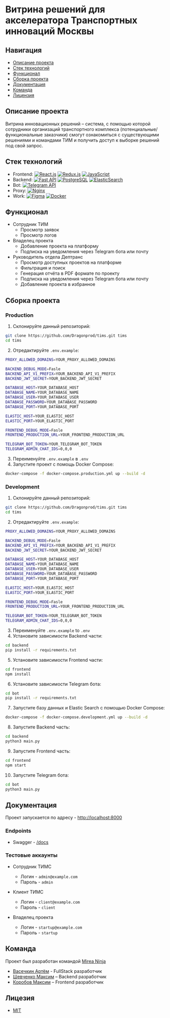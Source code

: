 # Витрина решений для акселератора Транспортных инноваций Москвы

## Навигация

- [Описание проекта](#desc)
- [Стек технологий](#stack)
- [Функционал](#functionality)
- [Сборка проекта](#launch)
- [Документация](#docs)
- [Команда](#team)
- [Лицензия](#license)

<a name="desc"></a>

## Описание проекта

Витрина инновационных решений – система, с помощью которой сотрудники организаций транспортного комплекса (потенциальные/функциональные заказчики) смогут ознакомиться с существующими решениями и командами ТИМ и получить доступ к выборке решений под свой запрос.

<a name="stack"></a>

## Стек технологий

- Frontend:
  [![React.js](https://img.shields.io/badge/React.js-61DAFB?logo=react&logoColor=black)](https://reactjs.org/)
  [![Redux.js](https://img.shields.io/badge/Redux.js-764ABC?logo=redux&logoColor=white)](https://redux.js.org/)
  [![JavaScript](https://img.shields.io/badge/JavaScript-F7DF1E?logo=javascript&logoColor=black)](https://developer.mozilla.org/en-US/docs/Web/JavaScript)
- Backend:
  [![Fast API](https://img.shields.io/badge/FastAPI-009485?logo=fastapi&logoColor=white)](https://fastapi.tiangolo.com/)
  [![PostgreSQL](https://img.shields.io/badge/PostgreSQL-4169E1?logo=postgresql&logoColor=white)](https://www.postgresql.org/)
  [![ElasticSearch](https://img.shields.io/badge/ElasticSearch-009485?logo=elasticsearch&logoColor=white)](https://www.elastic.co/)
- Bot:
  [![Telegram API](https://img.shields.io/badge/Telegram-555555.svg?logo=telegram&logoColor=white)](https://core.telegram.org/)
- Proxy:
  [![Nginx](https://img.shields.io/badge/Nginx-009639.svg?logo=nginx&logoColor=white)](https://nginx.org/)
- Work:
  [![Figma](https://img.shields.io/badge/Figma-F24E1E?logo=figma&logoColor=white)](https://www.figma.com/)
  [![Docker](https://img.shields.io/badge/Docker-%230db7ed.svg?logo=docker&logoColor=white)](https://www.docker.com/)

<a name="functionality"></a>

## Функционал

- Сотрудник ТИМ
  - Просмотр заявок
  - Просмотр логов
- Владелец проекта
  - Добавление проекта на платформу
  - Подписка на уведомления через Telegram бота или почту
- Руководитель отдела Дептранс
  - Просмотр доступных проектов на платформе
  - Фильтрация и поиск
  - Генерация отчёта в PDF формате по проекту
  - Подписка на уведомления через Telegram бота или почту
  - Добавление проекта в избранное

<a name="launch"></a>

## Сборка проекта

### Production

1. Склонируйте данный репозиторий:

```sh
git clone https://github.com/Dragonprod/tims.git tims
cd tims
```

2. Отредактируйте `.env.example`:

```sh
PROXY_ALLOWED_DOMAINS=YOUR_PROXY_ALLOWED_DOMAINS

BACKEND_DEBUG_MODE=Fasle
BACKEND_API_V1_PREFIX=YOUR_BACKEND_API_V1_PREFIX
BACKEND_JWT_SECRET=YOUR_BACKEND_JWT_SECRET

DATABASE_HOST=YOUR_DATABASE_HOST
DATABASE_NAME=YOUR_DATABASE_NAME
DATABASE_USER=YOUR_DATABASE_USER
DATABASE_PASSWORD=YOUR_DATABASE_PASSWORD
DATABASE_PORT=YOUR_DATABASE_PORT

ELASTIC_HOST=YOUR_ELASTIC_HOST
ELASTIC_PORT=YOUR_ELASTIC_PORT

FRONTEND_DEBUG_MODE=Fasle
FRONTEND_PRODUCTION_URL=YOUR_FRONTEND_PRODUCTION_URL

TELEGRAM_BOT_TOKEN=YOUR_TELEGRAM_BOT_TOKEN
TELEGRAM_ADMIN_CHAT_IDS=0,0,0
```

3. Переименуйте `.env.example` в `.env`
4. Запустите проект с помощь Docker Compose:

```sh
docker-compose -f docker-compose.production.yml up --build -d
```

### Development

1. Склонируйте данный репозиторий:

```sh
git clone https://github.com/Dragonprod/tims.git tims
cd tims
```

2. Отредактируйте `.env.example`:

```sh
PROXY_ALLOWED_DOMAINS=YOUR_PROXY_ALLOWED_DOMAINS

BACKEND_DEBUG_MODE=Fasle
BACKEND_API_V1_PREFIX=YOUR_BACKEND_API_V1_PREFIX
BACKEND_JWT_SECRET=YOUR_BACKEND_JWT_SECRET

DATABASE_HOST=YOUR_DATABASE_HOST
DATABASE_NAME=YOUR_DATABASE_NAME
DATABASE_USER=YOUR_DATABASE_USER
DATABASE_PASSWORD=YOUR_DATABASE_PASSWORD
DATABASE_PORT=YOUR_DATABASE_PORT

ELASTIC_HOST=YOUR_ELASTIC_HOST
ELASTIC_PORT=YOUR_ELASTIC_PORT

FRONTEND_DEBUG_MODE=Fasle
FRONTEND_PRODUCTION_URL=YOUR_FRONTEND_PRODUCTION_URL

TELEGRAM_BOT_TOKEN=YOUR_TELEGRAM_BOT_TOKEN
TELEGRAM_ADMIN_CHAT_IDS=0,0,0
```

3. Переименуйте `.env.example` to `.env`
4. Установите зависимости Backend части:

```sh
cd backend
pip install -r requirements.txt
```

5. Установите зависимости Frontend части:

```sh
cd frontend
npm install
```

6. Установите зависимости Telegram бота:

```sh
cd bot
pip install -r requirements.txt
```

7. Запустите базу данных и Elastic Search с помощью Docker Compose:

```sh
docker-compose -f docker-compose.development.yml up --build -d
```

8. Запустите Backend часть:

```sh
cd backend
python3 main.py
```

9. Запустите Frontend часть:

```sh
cd frontend
npm start
```

10. Запустите Telegram бота:

```sh
cd bot
python3 main.py
```

<a name="docs"></a>

## Документация

Проект запускается по адресу - [http://localhost:8000](http://localhost:8000 "url запуска")

### Endpoints

- Swagger - [/docs](http://localhost:8000/docs "url запуска Swagger")

### Тестовые аккаунты

- Сотрудник ТИМС

  - Логин - `admin@example.com`
  - Пароль - `admin`

- Клиент ТИМС

  - Логин - `client@example.com`
  - Пароль - `client`

- Владелец проекта
  - Логин - `startup@example.com`
  - Пароль - `startup`

<a name="team"></a>

## Команда

Проект был разработан командой [Mirea Ninja](https://github.com/Ninja-Official)

- [Васечкин Артём](https://t.me/DragonProd) - FullStack разработчик
- [Шевченко Максим](https://t.me/Shmyaks) – Backend разработчик
- [Коробов Максим](https://t.me/maxcore25) – Frontend разработчик

<a name="license"></a>

## Лицезия

- [MIT](LICENSE)

